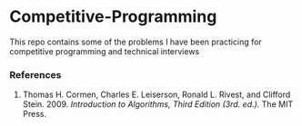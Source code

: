 # Competitive-Programming
This repo contains some of the problems I have been practicing for competitive programming and technical interviews

### References
1. Thomas H. Cormen, Charles E. Leiserson, Ronald L. Rivest, and Clifford Stein. 2009. <em> Introduction to Algorithms, Third Edition (3rd. ed.). </em> The MIT Press.
